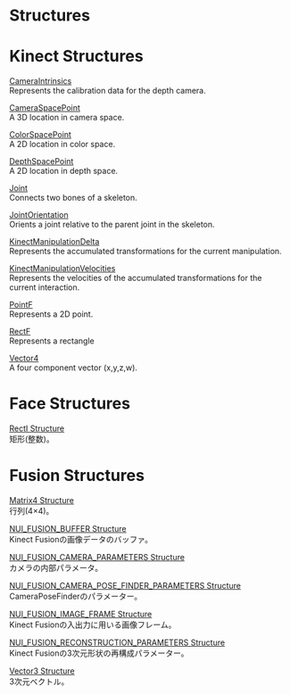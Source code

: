 Structures  
==========  

<span id="ID4EM"></span>

Kinect Structures  
=================  

[CameraIntrinsics](Structures/CameraIntrinsics_Structure.md)    
Represents the calibration data for the depth camera.  

[CameraSpacePoint](Structures/CameraSpacePoint_Structure.md)    
A 3D location in camera space.  

[ColorSpacePoint](Structures/ColorSpacePoint_Structure.md)    
A 2D location in color space.  

[DepthSpacePoint](Structures/DepthSpacePoint_Structure.md)    
A 2D location in depth space.  

[Joint](Structures/Joint_Structure.md)    
Connects two bones of a skeleton.  

[JointOrientation](Structures/JointOrientation_Structure.md)    
Orients a joint relative to the parent joint in the skeleton.  

[KinectManipulationDelta](Structures/KinectManipulationDelta.md)    
Represents the accumulated transformations for the current manipulation.  

[KinectManipulationVelocities](Structures/KinectManipulationVelocities.md)    
Represents the velocities of the accumulated transformations for the current interaction.  

[PointF](Structures/PointF_Structure.md)    
Represents a 2D point.  

[RectF](Structures/RectF_Structure.md)    
Represents a rectangle  

[Vector4](Structures/Vector4_Structure.md)    
A four component vector (x,y,z,w).  

<span id="ID4ESB"></span>

Face Structures  
===============  

[RectI Structure](Structures/RectI_Structure.md)    
矩形(整数)。  

<span id="ID4E1B"></span>

Fusion Structures  
=================  

[Matrix4 Structure](Structures/Matrix4_Structure.md)    
行列(4×4)。  

[NUI\_FUSION\_BUFFER Structure](Structures/NUI_FUSION_BUFFER_Structure.md)    
Kinect Fusionの画像データのバッファ。  

[NUI\_FUSION\_CAMERA\_PARAMETERS Structure](Structures/NUI_FUSION_CAMERA_PARAMETERS.md)    
カメラの内部パラメータ。  

[NUI\_FUSION\_CAMERA\_POSE\_FINDER\_PARAMETERS Structure](Structures/NUI_FUSION_CAMERA_POSE.md)    
CameraPoseFinderのパラメーター。  

[NUI\_FUSION\_IMAGE\_FRAME Structure](Structures/NUI_FUSION_IMAGE_FRAME.md)    
Kinect Fusionの入出力に用いる画像フレーム。  

[NUI\_FUSION\_RECONSTRUCTION\_PARAMETERS Structure](Structures/NUI_FUSION_RECONSTRUCTION.md)    
Kinect Fusionの3次元形状の再構成パラメーター。  

[Vector3 Structure](Structures/Vector3_Structure.md)    
3次元ベクトル。  



<!--Please do not edit the data in the comment block below.-->
<!--
TOCTitle : Structures
RLTitle : Structures
KeywordA : O:Microsoft.Kinect.kinect.k4w_ref_structures
KeywordA : 4f684cea-6d8f-9672-adc3-61b2f3423495
KeywordK : Structures
AssetID : 4f684cea-6d8f-9672-adc3-61b2f3423495
Locale : en-us
CommunityContent : 1
TopicType : kbOrient
DocSet : K4Wv2
ProjType : K4Wv2Proj
Technology : Kinect for Windows
Product : Kinect for Windows SDK v2
productversion : 20
-->
